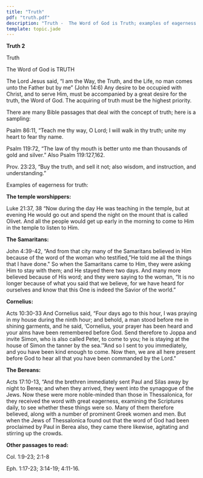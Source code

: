 ```yaml
---
title: "Truth"
pdf: "truth.pdf"
description: "Truth -  The Word of God is Truth; examples of eagerness for God's truth."
template: topic.jade
---
```



**Truth 2**

Truth

The Word of God is TRUTH

The Lord Jesus said, “I am the Way, the Truth, and the Life, no man
comes unto the Father but by me” (John 14:6) Any desire to be occupied
with Christ, and to serve Him, must be accompanied by a great desire for
the truth, the Word of God. The acquiring of truth must be the highest
priority.

There are many Bible passages that deal with the concept of truth; here
is a sampling:

Psalm 86:11, “Teach me thy way, O Lord; I will walk in thy truth; unite
my heart to fear thy name.

Psalm 119:72, “The law of thy mouth is better unto me than thousands of
gold and silver.” Also Psalm 119:127,162.

Prov. 23:23, “Buy the truth, and sell it not; also wisdom, and
instruction, and understanding.”

Examples of eagerness for truth:

**The temple worshippers:**

Luke 21:37, 38 “Now during the day He was teaching in the temple, but at
evening He would go out and spend the night on the mount that is called
Olivet. And all the people would get up early in the morning to come to
Him in the temple to listen to Him.

**The Samaritans:**

John 4:39-42, “And from that city many of the Samaritans believed in Him
because of the word of the woman who testified,”He told me all the
things that I have done." So when the Samaritans came to Him, they were
asking Him to stay with them; and He stayed there two days. And many
more believed because of His word; and they were saying to the woman,
“It is no longer because of what you said that we believe, for we have
heard for ourselves and know that this One is indeed the Savior of the
world.”

**Cornelius:**

Acts 10:30-33 And Cornelius said, “Four days ago to this hour, I was
praying in my house during the ninth hour; and behold, a man stood
before me in shining garments, and he said, ‘Cornelius, your prayer has
been heard and your alms have been remembered before God. Send therefore
to Joppa and invite Simon, who is also called Peter, to come to you; he
is staying at the house of Simon the tanner by the sea.’”And so I sent
to you immediately, and you have been kind enough to come. Now then, we
are all here present before God to hear all that you have been commanded
by the Lord."

**The Bereans:**

Acts 17:10-13, “And the brethren immediately sent Paul and Silas away by
night to Berea; and when they arrived, they went into the synagogue of
the Jews. Now these were more noble-minded than those in Thessalonica,
for they received the word with great eagerness, examining the
Scriptures daily, to see whether these things were so. Many of them
therefore believed, along with a number of prominent Greek women and
men. But when the Jews of Thessalonica found out that the word of God
had been proclaimed by Paul in Berea also, they came there likewise,
agitating and stirring up the crowds.

**Other passages to read:**

Col. 1:9-23; 2:1-8

Eph. 1:17-23; 3:14-19; 4:11-16.

